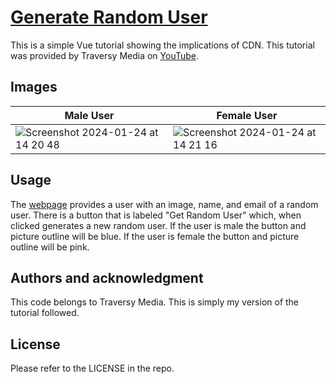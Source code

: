 # [Generate Random User](https://mckayfackrell.github.io/random-user/)
This is a simple Vue tutorial showing the implications of CDN. This tutorial was provided by Traversy Media on [YouTube](https://www.youtube.com/watch?v=qZXt1Aom3Cs&t=1583s&ab_channel=TraversyMedia).

## Images
| Male User | Female User |
|---------|---------|
| ![Screenshot 2024-01-24 at 14 20 48](https://github.com/mckayfackrell/random-user/assets/110206514/4e9b3b31-32bd-42e7-a5b7-24f0711a712d)| ![Screenshot 2024-01-24 at 14 21 16](https://github.com/mckayfackrell/random-user/assets/110206514/d1220a5c-6553-41a0-a5cd-fe351098a311) |

## Usage
The [webpage](https://mckayfackrell.github.io/random-user/) provides a user with an image, name, and email of a random user. There is a button that is labeled "Get Random User" which, when clicked generates a new random user. If the user is male the button and picture outline will be blue. If the user is female the button and picture outline will be pink. 

## Authors and acknowledgment
This code belongs to Traversy Media. This is simply my version of the tutorial followed. 

## License
Please refer to the LICENSE in the repo.
